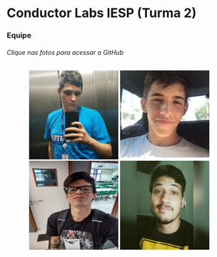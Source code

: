 # Conductor Labs IESP (Turma 2)
### Equipe
###### *Clique nas fotos para acessar o GitHub*
<p align="center">
  <a href="https://github.com/cayohollanda"><img src="images/cayo.jpeg" width="200" title="Cayo Hollanda"></a>
  <a href="https://github.com/eduardollanda"><img src="images/eduardo.jpeg" width="200" title="Eduardo Hollanda"></a>
  <a href="https://github.com/Guganeri"><img src="images/gustavo.jpeg" width="200" height="200" title="Gustavo Neri"></a>
  <a href="https://github.com/VictorGabriel56"><img src="images/victor.jpeg" width="200" title="Victor Gabriel"></a>
</p>
